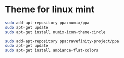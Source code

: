 # Theme for linux mint

```bash
sudo add-apt-repository ppa:numix/ppa
sudo apt-get update
sudo apt-get install numix-icon-theme-circle
```

```bash
sudo add-apt-repository ppa:ravefinity-project/ppa
sudo apt-get update
sudo apt-get install ambiance-flat-colors
```

